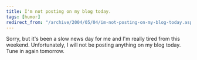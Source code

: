```yaml
---
title: I'm not posting on my blog today.
tags: [humor]
redirect_from: "/archive/2004/05/04/im-not-posting-on-my-blog-today.aspx/"
---
```


Sorry, but it's been a slow news day for me and I'm really tired from
this weekend. Unfortunately, I will not be posting anything on my blog
today. Tune in again tomorrow.

